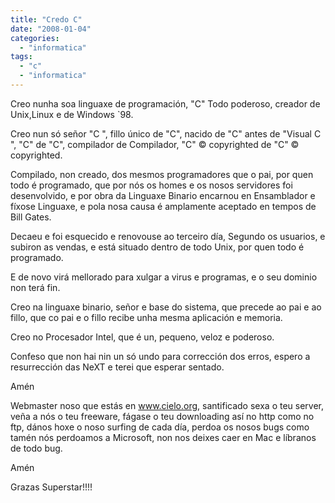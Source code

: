 ```yaml
---
title: "Credo C"
date: "2008-01-04"
categories: 
  - "informatica"
tags: 
  - "c"
  - "informatica"
---
```


Creo nunha soa linguaxe de programación, "C" Todo poderoso, creador de Unix,Linux e de Windows \`98.

Creo nun só señor "C ", fillo único de "C", nacido de "C" antes de "Visual C ", "C" de "C", compilador de Compilador, "C" © copyrighted de "C" © copyrighted.

Compilado, non creado, dos mesmos programadores que o pai, por quen todo é programado, que por nós os homes e os nosos servidores foi desenvolvido, e por obra da Linguaxe Binario encarnou en Ensamblador e fíxose Linguaxe, e pola nosa causa é amplamente aceptado en tempos de Bill Gates.

Decaeu e foi esquecido e renovouse ao terceiro día, Segundo os usuarios, e subiron as vendas, e está situado dentro de todo Unix, por quen todo é programado.

E de novo virá mellorado para xulgar a virus e programas, e o seu dominio non terá fin.

Creo na linguaxe binario, señor e base do sistema, que precede ao pai e ao fillo, que co pai e o fillo recibe unha mesma aplicación e memoria.

Creo no Procesador Intel, que é un, pequeno, veloz e poderoso.

Confeso que non hai nin un só undo para corrección dos erros, espero a resurrección das NeXT e terei que esperar sentado.

Amén

Webmaster noso que estás en www.cielo.org, santificado sexa o teu server, veña a nós o teu freeware, fágase o teu downloading así no http como no ftp, dános hoxe o noso surfing de cada día, perdoa os nosos bugs como tamén nós perdoamos a Microsoft, non nos deixes caer en Mac e líbranos de todo bug.

Amén

Grazas Superstar!!!!

